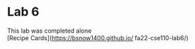 # Lab 6
This lab was completed alone  
[Recipe Cards](https://bsnow1400.github.io/ fa22-cse110-lab6/)

